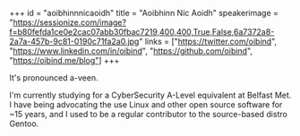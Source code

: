 +++
id = "aoibhinnnicaoidh"
title = "Aoibhinn Nic Aoidh"
speakerimage = "https://sessionize.com/image?f=b80fefda1ce0e2cac07abb30fbac7219,400,400,True,False,6a7372a8-2a7a-457b-9c81-0190c71fa2a0.jpg"
links = ["https://twitter.com/oibind", "https://www.linkedin.com/in/oibind", "https://github.com/oibind", "https://oibind.me/blog"]
+++

It's pronounced a-veen.

I'm currently studying for a CyberSecurity A-Level equivalent at Belfast Met. I have being advocating the use Linux and other open source software for ~15 years, and I used to be a regular contributor to the source-based distro Gentoo.